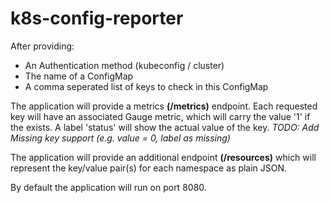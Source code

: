 # k8s-config-reporter
After providing:
 * An Authentication method (kubeconfig / cluster)
 * The name of a ConfigMap
 * A comma seperated list of keys to check in this ConfigMap

The application will provide a metrics **(/metrics)** endpoint.
Each requested key will have an associated Gauge metric, which will carry the value '1' if the exists.
A label 'status' will show the actual value of the key.
_TODO: Add Missing key support (e.g. value = 0, label as missing)_

The application will provide an additional endpoint **(/resources)** which will represent the key/value pair(s) for each namespace as plain JSON.

By default the application will run on port 8080.

